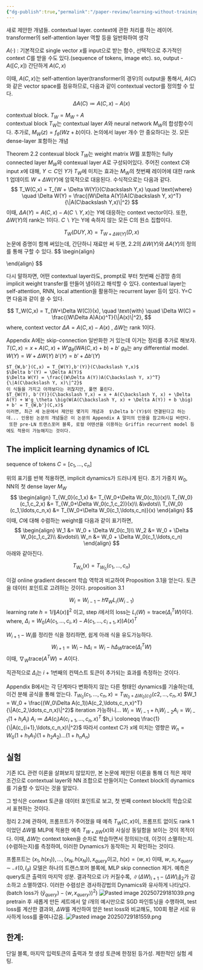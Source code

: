 ```yaml
---
{"dg-publish":true,"permalink":"/paper-review/learning-without-training-the-implicit-dynamics-of-in-context-learning/"}
---
```



새로 제안한 개념들.
contextual layer. 
context에 관한 처리를 하는 레이어. transformer의 self-attention layer 역할 등을 일반화하여 생각

 $A(\cdot)$ : 기본적으로 single vector $x$를 input으로 받는 함수, 선택적으로 추가적인 context $C$를 받을 수도 있다.(sequence of tokens, image etc). so, output - $A([C,x])$ 간단하게 $A(C,x)$

이때, $A(C,x)$는 self-attention layer(transformer의 경우)의 output을 통해서, $A(C)$와 같은 vector space를 점유하므로, 다음과 같이 contextual vector를 정의할 수 있다.
$$
\Delta A(C) \coloneqq A(C,x) - A(x)
$$


contextual block.
$T_W = M_W \circ A$   
contextual block $T_W$는 contextual layer $A$와 neural network $M_W$의 합성함수이다.
추가로, $M_W(z) = f_\theta(Wz + b)$이다. 논의에서 layer 개수 안 중요하다는 것. 모든 dense-layer 포함하는 개념


Theorem 2.2
contexual block $T_W$는 weight matrix $W$를 포함하는 fully connected layer $M_W$와 contexual layer $A$로 구성되어있다. 주어진 context $C$와 input $x$에 대해,  $Y \subset C$인 $Y$가 $T_W$에 미치는 효과는 $M_W$의 첫번째 레이어에 대한 rank 1 업데이트 $W+\Delta W(Y)$에 암묵적으로 대응된다.
수식적으로는 다음과 같다.
$$
T_W(C,x) = T_{W + \Delta W(Y)}(C\backslash Y,x) \quad \text{where} \quad \Delta W(Y) = \frac{(W\Delta A(Y))A(C\backslash Y, x)^T}{\|A(C\backslash Y,x)\|^2}
$$
이때, $\Delta A(Y) = A(C,x) - A(C\backslash Y,x)$는 $Y$에 대응하는 context vector이다. 또한, $\Delta W(Y)$의 rank는 1이다.
$C\backslash Y$는 Y에 속하지 않는 모든 C의 원소 집합이다.

$$
T_W(D U Y, X) = T_{W+\Delta W(Y)}(D,x)
$$
논문에 증명이 함께 써있는데, 간단하니 재료만 써 두면,
2.2의 $\Delta W(Y)$와 $\Delta A(Y)$의 정의를 통해 구할 수 있다.
$$
\begin{align}

\end{align}
$$

다시 말하자면,
어떤 contextual layer라도, prompt로 부터 첫번째 신경망 층의 implicit weight transfer를 만들어 냄이라고 해석할 수 있다. contextual layer는 self-attention, RNN, local attention을 활용하는 recurrent layer 등이 있다. Y=C면 다음과 같이 쓸 수 있다.

$$
T_W(C,x) = T_{W+\Delta W(C)}(x), \quad \text{with} \quad \Delta W(C) = \frac{(W\Delta A)A(x)^T}{\|A(x)\|^2},
$$
where, context vector $\Delta A = A(C,x) - A(x)$ , $\Delta W$는 rank 1이다.

Appendix A에는 skip-connection 일반화한 거 있는데 이거는 정리를 추가로 해보자.
	$T(C,x) = x + A(C,x) + W'g_{\theta}(WA(C,x)+b)+b'$
	$g_\theta$는 any differential model.
	$W(Y) = W+\Delta W(Y)$
	$b'(Y) = b' + \Delta b'(Y)$ 
	
	$T_{W,b'}(C,x) = T_{W(Y),b'(Y)}(C\backslash Y,x)$
	$\Delta b'(Y) = \Delta A(Y)$
	$\Delta W(Y) = \frac{(W\Delta A(Y))A(C\backslash Y, x)^T}{\|A(C\backslash Y, x)\|^2}$
	이 식들을 가지고 아까보다는 귀찮지만, 풀면 풀린다.
	$T_{W(Y), b'(Y)}(C\backslash Y,x) = x + A(C\backslash Y, x) + \Delta A(Y) + W'g_\theta \big(W(A(C\backslash Y, x) + \Delta A(Y)) + b \big) + b' = T_{W,b'}(C,x)$
	이러면, 최근 세 논문에서 제안된 몇가지 개념과  $\Delta b'(Y)$이 연결된다고 하는데... 인용된 논문의 개념들은 이 논문의 Appendix A 말미의 인용을 참고하시길 바란다.
	 또한 pre-LN 트랜스포머 블록, 로컬 어텐션을 이용하는 Griffin recurrent model 등에도 적용이 가능해지는 것이다.
	

## The implicit learning dynamics of ICL

sequence of tokens $C = [c_1, ..., c_n]$

위의 표기를 반복 적용하면, implicit dynamics가 드러나게 된다.
초기 가중치  $W_0$, NN의 첫 dense layer $M_W$
$$
\begin{align}
T_{W_0}(c_1,x) &= T_{W_0+\Delta W_0(c_1)}(x)\\
T_{W_0}(c_1,c_2,x) &= T_{W_0+\Delta W_0(c_1,c_2)}(x)\\
&\vdots\\
T_{W_0}(c_1,\ldots,c_n,x) &= T_{W_0+\Delta W_0(c_1,\ldots,c_n)}(x)
\end{align}
$$
이때, $C$에 대해 수렴하는 weight를 다음과 같이 표기하면,
$$
\begin{align}
W_1 &= W_0 + \Delta W_0(c_1)\\
W_2 &= W_0 + \Delta W_0(c_1,c_2)\\
&\vdots\\
W_n &= W_0 + \Delta W_0(c_1,\ldots,c_n)
\end{align}
$$
아래와 같아진다.

$$
T_{W_n}(x) = T_{W_0}(c_1,\ldots,c_n)
$$

이걸 online gradient descent 학습 역학과 비교하여 Proposition 3.1을 얻는다.
토큰을 데이터 포인트로 고려하는 것이다.
proposition 3.1

$$
W_i = W_{i-1} - h \nabla_W L_i(W_{i-1})
$$
learning rate $h = 1/\|A(x)\|^2$ 이고, step $i$에서의 loss는  $L_i(W) = \text{trace}(\Delta_i^T W)$이다.
where, $\Delta_i = W_0 \big(A(c_1,\ldots,c_i,x) - A(c_1,\ldots,c_{i+1},x)\big) A(x)^T$


$W_{i+1}-W_i$를 정리한 식을 정리하면, 쉽게 아래 식을 유도가능하다.
$$
W_{i+1} = W_i - h\Delta_i = W_i - h\Delta_W \text{trace}(\Delta^T_i W)
$$
이때, $\nabla_W \text{trace}(A^T W) = A$이다.

직관적으로 $\Delta_i$는 $i+1$번째의 컨텍스트 토큰이 추가되는 효과를 측정하는 것이다.



Appendix B에서는 각 단계마다 변화하지 않는 다른 형태인 dynamics를 기술하는데, 이건 분해 공식을 통해 얻는다.
	$T_{W_0}(c_1,\ldots,c_n,x) = T_{W_0+\Delta W_0(c_1)}(c2,\ldots,c_n,x)$
	$W_1 = W_0 + \frac{(W_0\Delta A(c_1))A(c_2,\ldots,c_n,x)^T}{\|A(c_2,\ldots,c_n,x)\|^2}$
	iteration 가능하니...
	$W_i = W_{i-1}+h_i W_{i-2}A_i = W_{i-1}(1+h_i A_i)$
	$A_i \coloneqq \Delta A(c_i)A(c_{i+1},\ldots,c_n,x)^T$
	$h_i \coloneqq \frac{1}{\|A(c_{i+1},\ldots,c_n,x)\|^2}$
	  따라서 context C가 x에 미치는 영향은
	  $W_n = W_0(1+h_1 A_1)(1 + h_2 A_2) \ldots (1+ h_n A_n)$




## 실험
기존 ICL 관련 이론을 살펴보지 않았지만, 본 논문에 제안된 이론을 통해 더 적은 제약 조건으로 contextual layer와 NN 조합으로 만들어지는 Context block의 dynamics를 기술할 수 있다는 것을 알았다.

그 방식은 context 토큰을 데이터 포인트로 보고, 첫 번째 context block의 학습으로서 표현하는 것이다.

정리 2.2에 관하여, 프롬프트가 주어졌을 때 예측 $T_W(C,x)$이, 프롬프트 없이도 rank 1이었던 $\Delta W$를 MLP에 적용한 예측 $T_{W+\Delta W}(x)$와 사실상 동일함을 보이는 것이 목적이다.
이때, $\Delta W$는 context token을 순차로 학습하면서 정의되는데, 이것이 소멸하는지.(수렴하는지)를 측정하여, 이러한 Dynamics가 동작하는 지 확인하는 것이다.

프롬프트는  $(x_1,h(x_1)), \ldots, (x_N,h(x_N)),x_{query}$이고, $h(x) = \langle w, x \rangle$ 이때, $w,x_i,x_{query} \sim \mathcal N(0, I_d)$
모델은 하나의 트랜스포머 블록에, MLP skip connection 제거.
예측은 query토큰 출력의 마지막 성분.
결과적으로 i가 커질수록,  $\|(\Delta W)_{i+1} - (\Delta W)_i \|_2$가 감소하고 소멸하였다. 이러한 수렴성은 경사하강법의 Dynamics와 유사하게 나타났다. (batch loss가 $(\hat y_{query}) - \langle w, x_{query}\rangle)^2$) 
![Pasted image 20250729181039.png](/img/user/Pasted%20image%2020250729181039.png)
pretrain 후 새롭게 만든 세트에서 앞 $i$개의 예시만으로 SGD 파인튜닝을 수행하여, test loss를 계산한 결과와, $\Delta W$를 계산하여 얻은 test loss와 비교해도, 100회 평균 서로 유사하게 loss를 줄여나갔음.
![Pasted image 20250729181559.png](/img/user/Pasted%20image%2020250729181559.png)


## 한계:
단일 블록, 마지막 입력토큰의 출력과 첫 생성 토큰에 한정된 등가성.
제한적인 실험 세팅.

